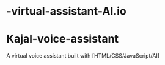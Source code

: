
# -virtual-assistant-AI.io

# Kajal-voice-assistant
A virtual voice assistant built with [HTML/CSS/JavaScript/AI]

